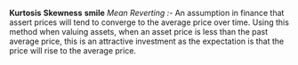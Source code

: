 **Kurtosis**
**Skewness**
**smile**
*Mean Reverting :-* An assumption in finance that assert prices will tend to converge to the average price over time. Using this method when valuing assets, when an asset price is less than the past average price, this is an attractive investment as the expectation is that the price will rise to the average price. 
